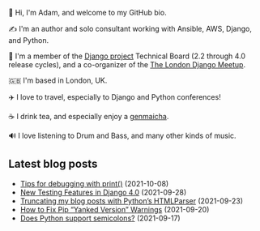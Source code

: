 <p>👋 Hi, I'm Adam, and welcome to my GitHub bio.</p>
<p>✍️ I'm an author and solo consultant working with Ansible, AWS, Django, and Python.</p>
<p>🦄 I'm a member of the <a class="reference external" href="https://www.djangoproject.com/foundation/teams/">Django project</a> Technical Board (2.2 through 4.0 release cycles), and a co-organizer of the <a class="reference external" href="https://www.djangolondon.com/">The London Django Meetup</a>.</p>
<p>🇬🇧 I'm based in London, UK.</p>
<p>✈️ I love to travel, especially to Django and Python conferences!</p>
<p>☕️ I drink tea, and especially enjoy a <a class="reference external" href="https://en.wikipedia.org/wiki/Genmaicha">genmaicha</a>.</p>
<p>🔊 I love listening to Drum and Bass, and many other kinds of music.</p>

## Latest blog posts

* [Tips for debugging with print()](https://adamj.eu/tech/2021/10/08/tips-for-debugging-with-print/) (2021-10-08)
* [New Testing Features in Django 4.0](https://adamj.eu/tech/2021/09/28/new-testing-features-in-django-4.0/) (2021-09-28)
* [Truncating my blog posts with Python’s HTMLParser](https://adamj.eu/tech/2021/09/23/truncating-my-blog-posts-with-html-parser/) (2021-09-23)
* [How to Fix Pip “Yanked Version” Warnings](https://adamj.eu/tech/2021/09/20/how-to-fix-pip-yanked-version-warnings/) (2021-09-20)
* [Does Python support semicolons?](https://adamj.eu/tech/2021/09/17/does-python-support-semicolons/) (2021-09-17)